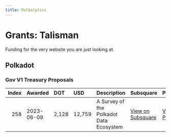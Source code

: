 ```yaml
---
title: Polkalytics
---
```

# Grants: Talisman

Funding for the very website you are just looking at.

## Polkadot
### Gov V1 Treasury Proposals
|   Index | Awarded    | DOT   | USD    | Description                             | Subsquare                                                                | Polkassembly                                                          |
|--------:|:-----------|:------|:-------|:----------------------------------------|:-------------------------------------------------------------------------|:----------------------------------------------------------------------|
|     258 | 2023-06-09 | 2,128 | 12,759 | A Survey of the Polkadot Data Ecosystem | [View on Subsquare](https://polkadot.subsquare.io/treasury/proposal/258) | [View on Polkassembly](https://polkadot.polkassembly.io/treasury/258) |
